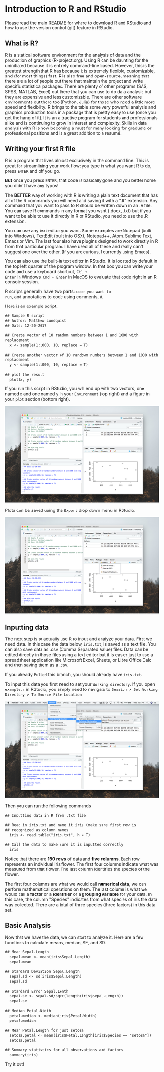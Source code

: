 # Introduction to R and RStudio

Please read the main
[README](https://github.com/mlundquist/biostats-2018) for where to
download R and RStudio and how to use the version control (git)
feature in RStudio.

## What is R?

R is a statical software environment for the analysis of data and the
production of graphics (R-project.org). Using R can be daunting for
the uninitiated because it is entirely command-line based. However, 
this is the greatest strength that R has because 
it is extremely flexible, customizable, and (for most things) fast. R
is also free and open-source, meaning that there are a lot of 
people out there that maintain the project and write 
specific statistical packages. There are plenty of other programs
(SAS, SPSS, MATLAB, Excel) out there that you can use to do data 
analysis but they are expensive and less customizable. 
There are other software environments out there too (Python, Julia)
for those who need a little more speed and flexibility. R brings to the table some very
powerful analysis and graphics production tools in a package that is pretty
easy to use (once you get the hang of it). It is an attractive program for
students and professionals alike and is continuing to grow in interest and
complexity. Skills in data analysis with R is now becoming a must for many looking 
for graduate or professional positions and is a great addition to a
resumé.

## Writing your first R file

R is a program that lives almost exclusively in the command line. This
is great for streamlining your work flow: you type in what you want R
to do, press <code>ENTER</code> and off you go.

**But** once you press <code>ENTER</code>, that code is basically gone
and you better home you didn't have any typos!

The **BETTER** way of working with R is writing a plain text document 
that has all of the R commands you will need and saving it with a ".R" 
extension. Any command that you want to pass to R should be written
down  in an .R file. You can save R commands in any format you want 
(.docx, .txt) but if you want to be able to use it directly in R or 
RStudio, you need to use the .R extension.

You can use any text editor you want. Some examples are Notepad 
(built into Windows), TextEdit (built into OSX), Notepad++, Atom,
Sublime Text, Emacs or Vim. The last four also have plugins designed 
to work directly in R from that particular program. I have used all 
of these and really can't suggest one over the other. (If you are
curious, I currently using Emacs).

You can also use the built-in text editor in RStudio. It is located by 
default in the top left quarter of the program window. In that box you 
can write your code and use a keyboard shortcut, <code>Ctl + Enter</code> in
Windows, <code>Cmd + Enter</code> in MacOS to evaluate that code right
in an R console session.

R scripts generally have two parts: <code>code you want to run</code>, 
and annotations to code using comments, <code>#</code>.

Here is an example script:

```
## Sample R script
## Author: Matthew Lundquist
## Date: 12-20-2017

## Create vector of 10 random numbers between 1 and 1000 with replacement        
  x <- sample(1:1000, 10, replace = T)

## Create another vector of 10 randowm numbers between 1 and 1000 with replacement
  y <- sample(1:1000, 10, replace = T)

## plot the result
  plot(x, y)
```

If you run this script in RStudio, you will end up with two vectors,
one named ```x``` and one named ```y``` in your ```Environment``` 
(top right) and a figure in your ```plot``` section (bottom right). 

![example script](screenshots/example_r.png)

Plots can be saved using the ```Export``` drop down menu in RStudio.

![export plot](screenshots/export.png)

## Inputting data 

The next step is to actually use R to input and analyze your data. 
First we need data. In this case the data below, ```iris.txt```, is saved 
as a text file. You can also save data as .csv (Comma Separated Value) 
files. Data can be edited directly in those files using a text editor
but it is easier just to use a spreadsheet application like Microsoft 
Excel, Sheets, or Libre Office Calc and then saving them as a .csv.

If you already ```Pulled``` this branch, you should already have ```iris.txt```.

To input this data you first need to set your ```Working
directory```. If you open ```example.r``` in RStudio, you
simply need to navigate to ```Session > Set Working Directory > To Source File Location```.

![set working directory](screenshots/set_wd.png)

Then you can run the following commands

```
## Inputting data in R from .txt file
  
## Read in iris.txt and name it iris (make sure first row is
## recognized as column names
  iris <- read.table("iris.txt", h = T)
     
## Call the data to make sure it is inputted correctly
  iris
```

Notice that there are **150 rows** of data and **five columns**. 
Each row represents an individual iris flower. The first four columns 
indicate what was measured from that flower. The last column
identifies the species of the flower. 

The first four columns are what we would call **numerical data**, 
we can perform mathematical operations on them. The last column is 
what we would call a **factor** or a **identifier** or a **grouping
variable** for your data. In this case, the column "Species" 
indicates from what species of iris the data was collected. 
There are a total of three species (three factors) in this data set.

## Basic Analysis

Now that we have the data, we can start to analyze it. Here are a few
functions to calculate means, median, SE, and SD.

```
## Mean Sepal.Length
  sepal.mean <- mean(iris$Sepal.Length)
  sepal.mean

## Standard Deviation Sepal.Length
  sepal.sd <- sd(iris$Sepal.Length)
  sepal.sd
   
## Standard Error Sepal.Lenth
  sepal.se <- sepal.sd/sqrt(length(iris$Sepal.Length))
  sepal.se

## Median Petal.Width
  petal.median <- median(iris$Petal.Width)
  petal.median

## Mean Petal.Length for just setosa
  setosa.petal <- mean(iris$Petal.Length[iris$Species == "setosa"])
  setosa.petal

## Summary statistics for all observations and factors
  summary(iris)

```

Try it out!
